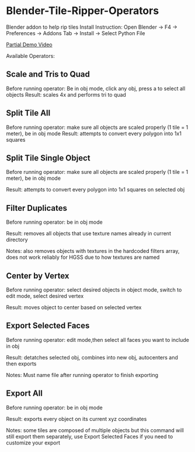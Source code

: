 # Blender-Tile-Ripper-Operators
Blender addon to help rip tiles
Install Instruction: Open Blender -> F4 -> Preferences -> Addons Tab -> Install -> Select Python File

[Partial Demo Video](https://streamable.com/g7cpjx)

Available Operators:


## Scale and Tris to Quad

Before running operator: Be in obj mode, click any obj, press a to select all objects
Result: scales 4x and performs tri to quad
 
## Split Tile All

Before running operator: make sure all objects are scaled properly (1 tile = 1 meter), be in obj mode
Result: attempts to convert every polygon into 1x1 squares 
 

## Split Tile Single Object

Before running operator: make sure all objects are scaled properly (1 tile = 1 meter), be in obj mode

Result: attempts to convert every polygon into 1x1 squares on selected obj


## Filter Duplicates

Before running operator: be in obj mode

Result: removes all objects that use texture names already in current directory

Notes: also removes objects with textures in the hardcoded filters array, does not work reliably for HGSS due to how textures are named
 

## Center by Vertex

Before running operator: select desired objects in object mode, switch to edit mode, select desired vertex

Result: moves object to center based on selected vertex
 

## Export Selected Faces

Before running operator: edit mode,then select all faces you want to include in obj

Result: detatches selected obj, combines into new obj, autocenters and then exports

Notes: Must name file after running operator to finish exporting


## Export All

Before running operator: be in obj mode

Result: exports every object on its current xyz coordinates

Notes: some tiles are composed of multiple objects but this command will still export them separately, use Export Selected Faces if you need to customize your export 
